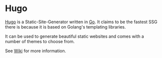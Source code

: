 # Hugo

[Hugo](https://gohugo.io) is a Static-Site-Generator written in [Go](https://golang.org/). It claims to be the fastest SSG there is because it is based on Golang's templating libraries.

It can be used to generate beautiful static websites and comes with a number of themes to choose from.

See [Wiki](https://wiki.brisberg.dev/docs/hugo) for more information.
